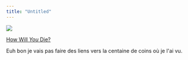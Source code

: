 ```yaml
---
title: "Untitled"
---
```


  
![](http://factor-five.com/~water/n2cip/die/murder.gif)  
  
[How Will _You_ Die?](http://factor-five.com/~water/n2cip/die/index.php)

  

Euh bon je vais pas faire des liens vers la centaine de coins où je l'ai vu.

